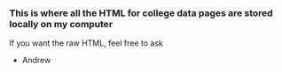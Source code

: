 
### This is where all the HTML for college data pages are stored locally on my computer 

If you want the raw HTML, feel free to ask 
- Andrew
